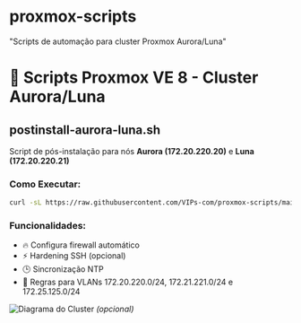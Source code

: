 # proxmox-scripts
"Scripts de automação para cluster Proxmox Aurora/Luna"

# 📜 Scripts Proxmox VE 8 - Cluster Aurora/Luna

## postinstall-aurora-luna.sh
Script de pós-instalação para nós **Aurora (172.20.220.20)** e **Luna (172.20.220.21)**

### Como Executar:
```bash
curl -sL https://raw.githubusercontent.com/VIPs-com/proxmox-scripts/main/proxmox-postinstall-aurora-luna.sh | bash
```

### Funcionalidades:
- 🔥 Configura firewall automático
- ⚡ Hardening SSH (opcional)
- 🕒 Sincronização NTP
- 📡 Regras para VLANs 172.20.220.0/24, 172.21.221.0/24 e 172.25.125.0/24

![Diagrama do Cluster](https://exemplo.com/imagem-cluster.png) *(opcional)*
